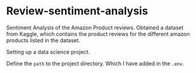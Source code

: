 # Review-sentiment-analysis

Sentiment Analysis of the Amazon Product reviews. Obtained a dataset from Kaggle, which contains the product reviews  for the different amazon products listed in the dataset.

Setting up a data science project.  

Define the `path` to the project directory. Which  I have added in the `.env`. 